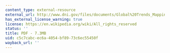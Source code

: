 ```yaml
---
content_type: external-resource
external_url: http://www.dni.gov/files/documents/Global%20Trends_Mapping%20the%20Global%20Future%202020%20Project.pdf
has_external_license_warning: true
license: https://en.wikipedia.org/wiki/All_rights_reserved
status: ''
title: PDF - 7.3MB
uid: c5c7cabc-ec6a-4054-bf89-73c6ec55450f
wayback_url: ''
---
```

